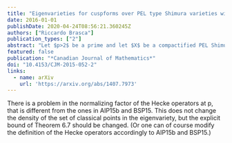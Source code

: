 ```yaml
---
title: "Eigenvarieties for cuspforms over PEL type Shimura varieties with dense ordinary locus"
date: 2016-01-01
publishDate: 2020-04-24T08:56:21.360245Z
authors: ["Riccardo Brasca"]
publication_types: ["2"]
abstract: "Let $p>2$ be a prime and let $X$ be a compactified PEL Shimura variety of type (A) or (C) such that $p$ is an unramified prime for the PEL datum. Using the geometric approach of Andreatta, Iovita, Pilloni, and Stevens we define the notion of families of overconvergent locally analytic $p$-adic modular forms of Iwahoric level for $X$. We show that the system of eigenvalues of any finite slope cuspidal eigenform of Iwahoric level can be deformed to a family of systems of eigenvalues living over an open subset of the weight space. To prove these results, we actually construct eigenvarieties of the expected dimension that parametrize systems of eigenvalues appearing in the space of families of cuspidal forms."
featured: false
publication: "*Canadian Journal of Mathematics*"
doi: "10.4153/CJM-2015-052-2"
links:
  - name: arXiv
    url: 'https://arxiv.org/abs/1407.7973'
---
```

There is a problem in the normalizing factor of the Hecke operators at p, that is different from the ones in AIP15b and BSP15. This does not change the density of the set of classical points in the eigenvariety, but the explicit bound of Theorem 6.7 should be changed.  (Or one can of course modify the definition of the Hecke operators accordingly to AIP15b and BSP15.)
